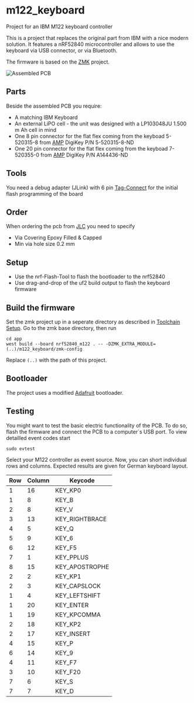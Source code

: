 # m122_keyboard
Project for an IBM M122 keyboard controller

This is a project that replaces the original part from IBM with a nice modern solution.
It features a nRF52840 microcontroller and allows to use the keyboard
via USB connector, or via Bluetooth.

The firmware is based on the [ZMK](https://github.com/zmkfirmware) project.

![Assembled PCB](docs/pcb_assembled.png)

## Parts

Beside the assembled PCB you require:
- A matching IBM Keyboard
- An external LiPO cell - the unit was designed with a LP103048JU 1.500 m Ah cell in mind
- One 8 pin connector for the flat flex coming from the keyboad 5-520315-8 from [AMP](doc/ENG_CD_520355_L2.pdf) DigiKey P/N 5-520315-8-ND
- One 20 pin connector for the flat flex coming from the keyboad 7-520355-0 from [AMP](doc/ENG_CD_520355_L2.pdf) DigiKey P/N A144436-ND

## Tools

You need a debug adapter (JLink) with 6 pin [Tag-Connect](https://www.tag-connect.com) for the initial flash programming of the board

## Order

When ordering the pcb from [JLC](https://jlcpcb.com) you need to specify
- Via Covering Epoxy Filled & Capped
- Min via hole size 0.2 mm

## Setup

* Use the nrf-Flash-Tool to flash the bootloader to the nrf52840
* Use drag-and-drop of the uf2 build output to flash the keyboard firmware

## Build the firmware

Set the zmk project up in a seperate directory as described in [Toolchain Setup](https://zmk.dev/docs/development/setup).
Go to the zmk base directory, then run

    cd app
    west build --board nrf52840_m122 . -- -DZMK_EXTRA_MODULE=(..)/m122_keyboard/zmk-config

Replace `(..)` with the path of this project.

## Bootloader

The project uses a modified [Adafruit](https://github.com/SvenHaedrich/Adafruit_nRF52_Bootloader.git) bootloader.


## Testing

You might want to test the basic electric functionality of the PCB. To do so, flash the firmware and connect the PCB to a computer´s USB port.
To view detailled event codes start

    sudo evtest

Select your M122 controller as event source. Now, you can short individual rows and columns. Expected results are given for German keyboard layout.

| Row | Column | Keycode        |
|-----|--------|----------------|
|  1  |   16   | KEY_KP0        |
|  1  |    8   | KEY_B          |
|  2  |    8   | KEY_V          |
|  3  |   13   | KEY_RIGHTBRACE |
|  4  |    5   | KEY_Q          |
|  5  |    9   | KEY_6          |
|  6  |   12   | KEY_F5         |
|  7  |    1   | KEY_PPLUS      |
|  8  |   15   | KEY_APOSTROPHE |
|  2  |    2   | KEY_KP1        |
|  2  |    3   | KEY_CAPSLOCK   |
|  1  |    4   | KEY_LEFTSHIFT  |
|  1  |   20   | KEY_ENTER      |
|  1  |   19   | KEY_KPCOMMA    |
|  2  |   18   | KEY_KP2        |
|  2  |   17   | KEY_INSERT     |
|  4  |   15   | KEY_P          |
|  6  |   14   | KEY_9          |
|  4  |   11   | KEY_F7         |
|  3  |   10   | KEY_F20        |
|  7  |    6   | KEY_S          |
|  7  |    7   | KEY_D          |